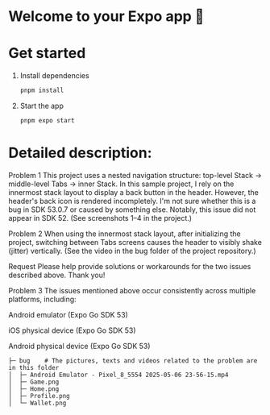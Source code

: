 # Welcome to your Expo app 👋

# Get started

1. Install dependencies

   ```bash
   pnpm install
   ```

2. Start the app

   ```bash
   pnpm expo start
   ```

# Detailed description:

Problem 1
This project uses a nested navigation structure: top-level Stack → middle-level Tabs → inner Stack.
In this sample project, I rely on the innermost stack layout to display a back button in the header. However, the header's back icon is rendered incompletely.
I'm not sure whether this is a bug in SDK 53.0.7 or caused by something else.
Notably, this issue did not appear in SDK 52. (See screenshots 1–4 in the project.)

Problem 2
When using the innermost stack layout, after initializing the project, switching between Tabs screens causes the header to visibly shake (jitter) vertically.
(See the video in the bug folder of the project repository.)

Request
Please help provide solutions or workarounds for the two issues described above.
Thank you!

Problem 3
The issues mentioned above occur consistently across multiple platforms, including:

Android emulator (Expo Go SDK 53)

iOS physical device (Expo Go SDK 53)

Android physical device (Expo Go SDK 53)

```
├─ bug    # The pictures, texts and videos related to the problem are in this folder
│  ├─ Android Emulator - Pixel_8_5554 2025-05-06 23-56-15.mp4
│  ├─ Game.png
│  ├─ Home.png
│  ├─ Profile.png
│  └─ Wallet.png

```
